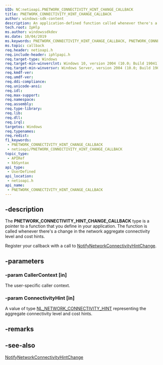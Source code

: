 ```yaml
---
UID: NC:netioapi.PNETWORK_CONNECTIVITY_HINT_CHANGE_CALLBACK
title: PNETWORK_CONNECTIVITY_HINT_CHANGE_CALLBACK
author: windows-sdk-content
description: An application-defined function called whenever there's a change in the network aggregate connectivity level and cost hints.
tech.root: IpHlp
ms.author: windowssdkdev
ms.date: 10/04/2019
ms.keywords: PNETWORK_CONNECTIVITY_HINT_CHANGE_CALLBACK, PNETWORK_CONNECTIVITY_HINT_CHANGE_CALLBACK callback, PNETWORK_CONNECTIVITY_HINT_CHANGE_CALLBACK callback function [IP Helper], netioapi.pnetwork_connectivity_hint_change_callback, netioapi/PNETWORK_CONNECTIVITY_HINT_CHANGE_CALLBACK
ms.topic: callback
req.header: netioapi.h
req.include-header: iphlpapi.h
req.target-type: Windows
req.target-min-winverclnt: Windows 10, version 2004 (10.0; Build 19041)
req.target-min-winversvr: Windows Server, version 2004 (10.0; Build 19041)
req.kmdf-ver: 
req.umdf-ver: 
req.ddi-compliance: 
req.unicode-ansi: 
req.idl: 
req.max-support: 
req.namespace: 
req.assembly: 
req.type-library: 
req.lib: 
req.dll: 
req.irql: 
targetos: Windows
req.typenames: 
req.redist: 
f1_keywords:
 - PNETWORK_CONNECTIVITY_HINT_CHANGE_CALLBACK
 - netioapi/PNETWORK_CONNECTIVITY_HINT_CHANGE_CALLBACK
topic_type:
 - APIRef
 - kbSyntax
api_type:
 - UserDefined
api_location:
 - netioapi.h
api_name:
 - PNETWORK_CONNECTIVITY_HINT_CHANGE_CALLBACK
---
```


## -description

The **PNETWORK_CONNECTIVITY_HINT_CHANGE_CALLBACK** type is a pointer to a function that you define in your application. The function is called whenever there's a change in the network aggregate connectivity level and cost hints.

Register your callback with a call to [NotifyNetworkConnectivityHintChange](/windows/win32/api/netioapi/nf-netioapi-notifynetworkconnectivityhintchange).

## -parameters

### -param CallerContext [in]

The user-specific caller context.

### -param ConnectivityHint [in]

A value of type [NL_NETWORK_CONNECTIVITY_HINT](/windows/win32/api/nldef/ns-nldef-nl_network_connectivity_hint) representing the aggregate connectivity level and cost hints.

## -remarks

## -see-also

[NotifyNetworkConnectivityHintChange](/windows/win32/api/netioapi/nf-netioapi-notifynetworkconnectivityhintchange)

